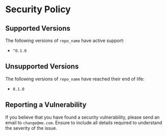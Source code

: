 # Security Policy

## Supported Versions

The following versions of `repo_name` have active support:

- `^0.1.0`

## Unsupported Versions

The following versions of `repo_name` have reached their end of life:

- `0.1.0`

## Reporting a Vulnerability

If you believe that you have found a security vulnerability, please send an email to `change@me.com`. Ensure to include all details required to understand the severity of the issue.
